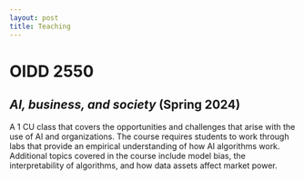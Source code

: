 ```yaml
---
layout: post
title: Teaching
---
```


# OIDD 2550

## _AI, business, and society_ (Spring 2024)

A 1 CU class that covers the opportunities and challenges that arise with the use of AI and organizations. The course requires students to work through labs that provide an empirical understanding of how AI algorithms work. Additional topics covered in the course include model bias, the interpretability of algorithms, and how data assets affect market power.
